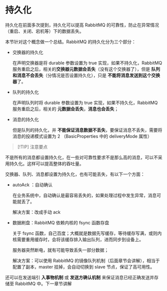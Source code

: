 # 持久化

持久化在前面多次提到，持久化可以提高 RabbitMQ 的可靠性，防止在异常情况（重启、关闭、宕机等）下的数据丢失。

本节针对这个概念做一个总结。RabbitMQ 的持久化分为三个部分：

- 交换器的持久化

  在声明交换器是将 durable 参数设置为 true 实现，如果不持久化，RabbitMQ 服务重启之后，相关的**交换器元数据会丢失**（没有这个交换器了），但是 **队列和消息不会丢失**（分情况是否设置持久化），只是 **不能将消息发送到这个交换器**了。

- 队列的持久化

  在声明队列时将 durable 参数设置为 true 实现，如果不持久化，RabbitMQ 服务重启之后，相关的 **元数据会丢失**，**消息也会丢失**；

- 消息的持久化

  但是队列的持久化，并 **不能保证消息数据不丢失**，要保证消息不丢失，需要将消息的投递模式设置为 2 （BasicProperties 中的 deliveryMode 属性）

> [!TIP] 注意要点

不是所有的消息都设置持久化，在一些对可靠性要求不是那么高的消息，可以不采用持久化。这样可以提高整体的吞吐量。





交换器、队列、消息都设置为持久化，也有可能丢失，有以下一个方面：

- autoAck ：自动确认

  在业务系统中，自动确认是最容易丢失的，如果处理过程中发生异常，消息可能就丢了。

  解决方案：改成手动 ack

- 数据刷盘：RabbitMQ 依赖内核的 fsync 函数存盘

  关于 fsync 函数，自己百度；大概就是数据先写缓存，等待缓存写满，或则内核需要重用缓存时，会将该缓存排入输出队列，进而同步到设备上。

  服务器突然断电，就有可能导致丢失一部分数据；

  解决方案：可以使用 RabbitMQ 的镜像队列机制（后面章节会讲解），相当于配置了副本，master 挂掉，会自动切换到 slave 节点，保证了高可用性。

还可以在发送端引 **入事物机制** 或 **发送方确认机制** 来保证消息已经正确发送并存储至 RabbitMQ 中。下一章节讲解

  





